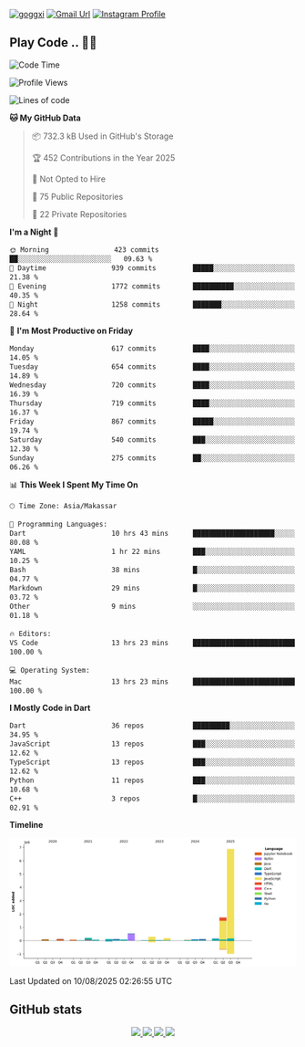 [![goggxi](https://img.shields.io/badge/Portofolio-Goggxi-orange)](https://goggxi.github.io)
[![Gmail Url](https://img.shields.io/twitter/url?label=Goggxi@gmail.com&logo=gmail&style=social&url=http%3A%2F%2Fmailto%3Acontact.Goggxi@gmail.com)](mailto:Goggxi@gmail.com) [![Instagram Profile](https://img.shields.io/twitter/url?label=moh_rifkan&logo=instagram&style=social&url=https://www.instagram.com/moh_rifkan/)](https://www.instagram.com/moh_rifkan/)

## Play Code .. 💬🚀

<!-- [![Moh Rifkan GitHub stats](https://github-readme-stats.vercel.app/api?username=goggxi&count_private=true&show_icons=true&theme=dracula&custom_title=Goggxi%20Statistic%20🚀)](https://github.com/goggxi/goggxi)

[![Top Langs](https://github-readme-stats.vercel.app/api/top-langs/?username=goggxi&langs_count=8&layout=compact&show_icons=true&theme=dracula)](https://github.com/goggxi/goggxi) -->

<!--START_SECTION:waka-->
![Code Time](http://img.shields.io/badge/Code%20Time-4%2C408%20hrs%2039%20mins-blue)

![Profile Views](http://img.shields.io/badge/Profile%20Views-0-blue)

![Lines of code](https://img.shields.io/badge/From%20Hello%20World%20I%27ve%20Written-10.7%20million%20lines%20of%20code-blue)

**🐱 My GitHub Data** 

> 📦 732.3 kB Used in GitHub's Storage 
 > 
> 🏆 452 Contributions in the Year 2025
 > 
> 🚫 Not Opted to Hire
 > 
> 📜 75 Public Repositories 
 > 
> 🔑 22 Private Repositories 
 > 
**I'm a Night 🦉** 

```text
🌞 Morning                423 commits         ██░░░░░░░░░░░░░░░░░░░░░░░   09.63 % 
🌆 Daytime                939 commits         █████░░░░░░░░░░░░░░░░░░░░   21.38 % 
🌃 Evening                1772 commits        ██████████░░░░░░░░░░░░░░░   40.35 % 
🌙 Night                  1258 commits        ███████░░░░░░░░░░░░░░░░░░   28.64 % 
```
📅 **I'm Most Productive on Friday** 

```text
Monday                   617 commits         ████░░░░░░░░░░░░░░░░░░░░░   14.05 % 
Tuesday                  654 commits         ████░░░░░░░░░░░░░░░░░░░░░   14.89 % 
Wednesday                720 commits         ████░░░░░░░░░░░░░░░░░░░░░   16.39 % 
Thursday                 719 commits         ████░░░░░░░░░░░░░░░░░░░░░   16.37 % 
Friday                   867 commits         █████░░░░░░░░░░░░░░░░░░░░   19.74 % 
Saturday                 540 commits         ███░░░░░░░░░░░░░░░░░░░░░░   12.30 % 
Sunday                   275 commits         ██░░░░░░░░░░░░░░░░░░░░░░░   06.26 % 
```


📊 **This Week I Spent My Time On** 

```text
🕑︎ Time Zone: Asia/Makassar

💬 Programming Languages: 
Dart                     10 hrs 43 mins      ████████████████████░░░░░   80.08 % 
YAML                     1 hr 22 mins        ███░░░░░░░░░░░░░░░░░░░░░░   10.25 % 
Bash                     38 mins             █░░░░░░░░░░░░░░░░░░░░░░░░   04.77 % 
Markdown                 29 mins             █░░░░░░░░░░░░░░░░░░░░░░░░   03.72 % 
Other                    9 mins              ░░░░░░░░░░░░░░░░░░░░░░░░░   01.18 % 

🔥 Editors: 
VS Code                  13 hrs 23 mins      █████████████████████████   100.00 % 

💻 Operating System: 
Mac                      13 hrs 23 mins      █████████████████████████   100.00 % 
```

**I Mostly Code in Dart** 

```text
Dart                     36 repos            █████████░░░░░░░░░░░░░░░░   34.95 % 
JavaScript               13 repos            ███░░░░░░░░░░░░░░░░░░░░░░   12.62 % 
TypeScript               13 repos            ███░░░░░░░░░░░░░░░░░░░░░░   12.62 % 
Python                   11 repos            ███░░░░░░░░░░░░░░░░░░░░░░   10.68 % 
C++                      3 repos             █░░░░░░░░░░░░░░░░░░░░░░░░   02.91 % 
```



**Timeline**

![Lines of Code chart](https://raw.githubusercontent.com/Goggxi/Goggxi/main/assets/bar_graph.png)


 Last Updated on 10/08/2025 02:26:55 UTC
<!--END_SECTION:waka-->

## GitHub stats

<p align="center">
  <a href="https://github.com/goggxi">
    <img src="http://github-profile-summary-cards.vercel.app/api/cards/profile-details?username=goggxi&theme=transparent" />
  </a>
  <a href="https://github.com/goggxi">
    <img src="https://github-readme-streak-stats.herokuapp.com/?user=goggxi&hide_border=true&card_width=338&theme=transparent" />
  </a>
  <a href="https://github.com/goggxi">
    <img src="http://github-profile-summary-cards.vercel.app/api/cards/stats?username=goggxi&theme=transparent" />
  </a>
  <a href="https://github.com/goggxi">
    <img src="https://github-readme-stats.vercel.app/api/top-langs/?username=goggxi&langs_count=10&exclude_repo=&hide=c,makefile,html,css,sass,nix,nunjucks,tsql,dockerfile,shell&card_width=699&hide_border=true&theme=transparent" />
  </a>
  <!-- <br/>
  <a href="https://github.com/goggxi">
    <img src="https://komarev.com/ghpvc/?username=goggxi&color=blue&style=flat" />
  </a> -->
</p>
